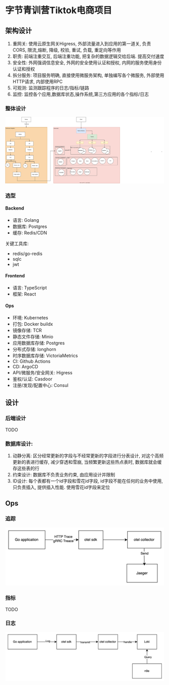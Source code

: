 # 字节青训营Tiktok电商项目

## 架构设计
1. 重网关: 使用云原生网关Higress, 外部流量进入到应用的第一道关, 负责CORS, 限流,熔断, 降级, 校验, 重试, 负载, 重定向等作用
2. 职责: 前端注重交互, 后端注重功能, 把复杂的数据逻辑交给后端. 提高交付速度
3. 安全性: 外网强调信息安全, 外网的安全使用认证和授权, 内网的服务使用身份认证和授权
4. 拆分服务: 项目服务明确, 直接使用微服务架构, 单独编写各个微服务, 外部使用HTTP请求, 内部使用RPC
5. 可观测: 监测跟踪程序的日志/指标/链路
6. 监控: 监控各个应用,数据库状态,操作系统,第三方应用的各个指标/日志

### 整体设计
![未命名绘图.drawio.svg](未命名绘图.drawio.svg)

### 选型
#### Backend
- 语言: Golang
- 数据库: Postgres
- 缓存: Redis/CDN

关键工具库:
- redis/go-redis
- sqlc
- jwt

#### Frontend
- 语言: TypeScript
- 框架: React

#### Ops
- 环境: Kubernetes
- 打包: Docker buildx
- 镜像存储: TCR
- 静态文件存储: Minio
- 应用数据库存储: Postgres
- 分布式存储: longhorn
- 时序数据库存储: VictoriaMetrics
- CI: Github Actions
- CD: ArgoCD
- API/微服务/安全网关: Higress
- 鉴权/认证: Casdoor
- 注册/发现/配置中心: Consul

## 设计
### 后端设计
TODO

### 数据库设计:
1. 动静分离: 区分经常更新的字段与不经常更新的字段进行分表设计, 对这个高频更新的表进行缓存, 减少穿透和雪崩, 当频繁更新这些热点表时, 数据库就会缓存这些表的行
2. 约束设计: 数据库不负责业务约束, 由应用设计并限制
3. ID设计: 每个表都有一个id字段和雪花id字段, id字段不能在任何的业务中使用, 只负责插入, 提供插入性能. 使用雪花id字段来定位

## Ops
### 追踪
![img_1.png](img_1.png)

### 指标
TODO

### 日志
![img.png](img.png)
